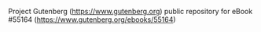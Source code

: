 Project Gutenberg (https://www.gutenberg.org) public repository for
eBook #55164 (https://www.gutenberg.org/ebooks/55164)
